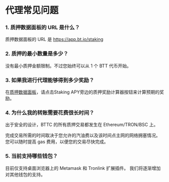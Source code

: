 # 代理常见问题

### 1. 质押数据面板的 URL 是什么？

质押数据面板的 URL 是 https://app.bt.io/staking

### 2. 质押的最小数量是多少？

没有最小质押金额限制。不过您始终可以从 1 个 BTT 代币开始。

### 3. 如果我进行代理能够得到多少奖励？

在[质押数据面板](https://app.bt.io/staking)，请点击Staking APY旁边的质押奖励计算器按钮来计算预期的奖励。

### 4. 为什么我的转账需要花费很长时间？

出于安全的设计，BTTC 的所有质押交易都发生在 Ethereum/TRON/BSC 上。

完成交易所需的时间取决于您允许的汽油费以及该时间点主网的网络拥塞情况。 您可以随时提高 gas 费用，以便您的交易尽快完成。

### 5. 当前支持哪些钱包？

目前仅支持桌面浏览器上的 Metamask 和 Tronlink 扩展插件。 我们将逐渐增加对其他钱包的支持。
